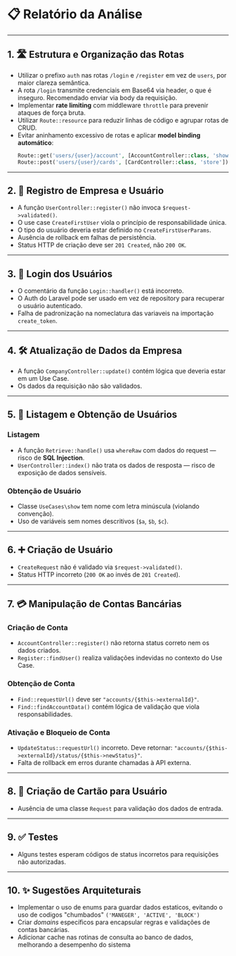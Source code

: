 # 📋 Relatório da Análise

---

## 1. 🛣️ Estrutura e Organização das Rotas

- Utilizar o prefixo `auth` nas rotas `/login` e `/register` em vez de `users`, por maior clareza semântica.
- A rota `/login` transmite credenciais em Base64 via header, o que é inseguro. Recomendado enviar via body da requisição.
- Implementar **rate limiting** com middleware `throttle` para prevenir ataques de força bruta.
- Utilizar `Route::resource` para reduzir linhas de código e agrupar rotas de CRUD.
- Evitar aninhamento excessivo de rotas e aplicar **model binding automático**:
  ```php
  Route::get('users/{user}/account', [AccountController::class, 'show']);
  Route::post('users/{user}/cards', [CardController::class, 'store']);
  ```

---

## 2. 🏢 Registro de Empresa e Usuário

- A função `UserController::register()` não invoca `$request->validated()`.
- O use case `CreateFirstUser` viola o princípio de responsabilidade única.
- O tipo do usuário deveria estar definido no `CreateFirstUserParams`.
- Ausência de rollback em falhas de persistência.
- Status HTTP de criação deve ser `201 Created`, não `200 OK`.

---

## 3. 🔐 Login dos Usuários

- O comentário da função `Login::handler()` está incorreto.
- O Auth do Laravel pode ser usado em vez de repository para recuperar o usuário autenticado.
- Falha de padronização na nomeclatura das variaveis na importação `create_token`.

---

## 4. 🛠️ Atualização de Dados da Empresa

- A função `CompanyController::update()` contém lógica que deveria estar em um Use Case.
- Os dados da requisição não são validados.

---

## 5. 👥 Listagem e Obtenção de Usuários

### Listagem
- A função `Retrieve::handle()` usa `whereRaw` com dados do request — risco de **SQL Injection**.
- `UserController::index()` não trata os dados de resposta — risco de exposição de dados sensíveis.

### Obtenção de Usuário
- Classe `UseCases\show` tem nome com letra minúscula (violando convenção).
- Uso de variáveis sem nomes descritivos (`$a`, `$b`, `$c`).

---

## 6. ➕ Criação de Usuário

- `CreateRequest` não é validado via `$request->validated()`.
- Status HTTP incorreto (`200 OK` ao invés de `201 Created`).

---

## 7. 💳 Manipulação de Contas Bancárias

### Criação de Conta
- `AccountController::register()` não retorna status correto nem os dados criados.
- `Register::findUser()` realiza validações indevidas no contexto do Use Case.

### Obtenção de Conta
- `Find::requestUrl()` deve ser `"accounts/{$this->externalId}"`.
- `Find::findAccountData()` contém lógica de validação que viola responsabilidades.

### Ativação e Bloqueio de Conta
- `UpdateStatus::requestUrl()` incorreto. Deve retornar: `"accounts/{$this->externalId}/status/{$this->newStatus}"`.
- Falta de rollback em erros durante chamadas à API externa.

---

## 8. 🧾 Criação de Cartão para Usuário

- Ausência de uma classe `Request` para validação dos dados de entrada.

---

## 9. ✅ Testes

- Alguns testes esperam códigos de status incorretos para requisições não autorizadas.

---

## 10. ✨ Sugestões Arquiteturais

- Implementar o uso de enums para guardar dados estaticos, evitando o uso de codigos "chumbados" `('MANEGER', 'ACTIVE', 'BLOCK')`
- Criar *domains* específicos para encapsular regras e validações de contas bancárias.
- Adicionar cache nas rotinas de consulta ao banco de dados, melhorando a desempenho do sistema
